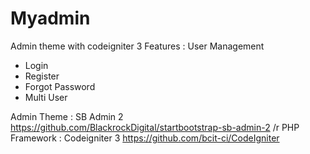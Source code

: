 # Myadmin
Admin theme with codeigniter 3
Features :
User Management
- Login 
- Register 
- Forgot Password
- Multi User


Admin Theme   : SB Admin 2 https://github.com/BlackrockDigital/startbootstrap-sb-admin-2 /r
PHP Framework : Codeigniter 3 https://github.com/bcit-ci/CodeIgniter

